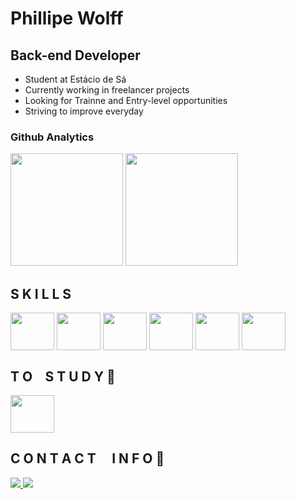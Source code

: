 # Phillipe Wolff
## Back-end Developer
- Student at Estácio de Sá
- Currently working in freelancer projects
- Looking for Trainne and Entry-level opportunities
- Striving to improve everyday

### Github Analytics
<div>
  <img height="180em" src="https://github-readme-stats.vercel.app/api?username=Fflow021&include_all_commits=true&show_icons=true&theme=nightowl">
  <img height="180em" src="https://github-readme-stats.vercel.app/api/top-langs/?username=Fflow021&layout=compact&theme=nightowl">
</div>

## S K I L L S
<div>
  <img align="center" height= "60" width="70" src="https://cdn.jsdelivr.net/gh/devicons/devicon/icons/java/java-original-wordmark.svg"/>
  <img align="center" height= "60" width="70" src="https://cdn.jsdelivr.net/gh/devicons/devicon/icons/spring/spring-original-wordmark.svg"/>
  <img align="center" height= "60" width="70" src="https://cdn.jsdelivr.net/gh/devicons/devicon/icons/postgresql/postgresql-plain-wordmark.svg"/>
  <img align="center" height= "60" width="70" src="https://cdn.jsdelivr.net/gh/devicons/devicon@latest/icons/python/python-original-wordmark.svg"/>
  <img align="center" height= "60" width="70" src="https://cdn.jsdelivr.net/gh/devicons/devicon@latest/icons/html5/html5-original-wordmark.svg" />
  <img align="center" height= "60" width="70" src="https://cdn.jsdelivr.net/gh/devicons/devicon@latest/icons/typescript/typescript-original.svg" />
    
</div>

## T O⠀ S T U D Y 📖
<div>
  <img img align="center" height= "60" width="70" src="https://cdn.jsdelivr.net/gh/devicons/devicon/icons/docker/docker-original-wordmark.svg" />
</div>

## C O N T A C T ⠀ I N F O 📲
<div>
  <a href= "mailto:phillipe.wolff@gmail.com"><img src="https://img.shields.io/badge/Gmail-D14836?style=for-the-badge&logo=gmail&logoColor=white" target="_blank">
  <a href= "https://www.linkedin.com/in/phillipe-wolff-22305b224/"><img src="https://img.shields.io/badge/LinkedIn-0077B5?style=for-the-badge&logo=linkedin&logoColor=white" target="_blank">
</div>
